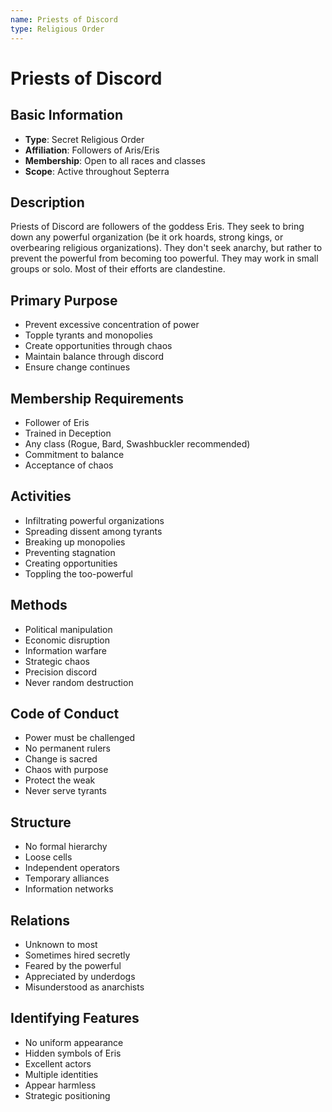 ```yaml
---
name: Priests of Discord
type: Religious Order
---
```


# Priests of Discord

## Basic Information
- **Type**: Secret Religious Order
- **Affiliation**: Followers of Aris/Eris
- **Membership**: Open to all races and classes
- **Scope**: Active throughout Septerra

## Description
Priests of Discord are followers of the goddess Eris. They seek to bring down any powerful organization (be it ork hoards, strong kings, or overbearing religious organizations). They don't seek anarchy, but rather to prevent the powerful from becoming too powerful. They may work in small groups or solo. Most of their efforts are clandestine.

## Primary Purpose
- Prevent excessive concentration of power
- Topple tyrants and monopolies
- Create opportunities through chaos
- Maintain balance through discord
- Ensure change continues

## Membership Requirements
- Follower of Eris
- Trained in Deception
- Any class (Rogue, Bard, Swashbuckler recommended)
- Commitment to balance
- Acceptance of chaos

## Activities
- Infiltrating powerful organizations
- Spreading dissent among tyrants
- Breaking up monopolies
- Preventing stagnation
- Creating opportunities
- Toppling the too-powerful

## Methods
- Political manipulation
- Economic disruption
- Information warfare
- Strategic chaos
- Precision discord
- Never random destruction

## Code of Conduct
- Power must be challenged
- No permanent rulers
- Change is sacred
- Chaos with purpose
- Protect the weak
- Never serve tyrants

## Structure
- No formal hierarchy
- Loose cells
- Independent operators
- Temporary alliances
- Information networks

## Relations
- Unknown to most
- Sometimes hired secretly
- Feared by the powerful
- Appreciated by underdogs
- Misunderstood as anarchists

## Identifying Features
- No uniform appearance
- Hidden symbols of Eris
- Excellent actors
- Multiple identities
- Appear harmless
- Strategic positioning